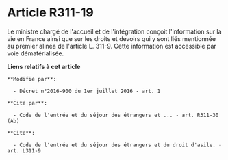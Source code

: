 # Article R311-19

Le ministre chargé de l'accueil et de l'intégration conçoit l'information sur la vie en France ainsi que sur les droits et
devoirs qui y sont liés mentionnée au premier alinéa de l'article L. 311-9. Cette information est accessible par voie
dématérialisée.

**Liens relatifs à cet article**

	**Modifié par**:

	  - Décret n°2016-900 du 1er juillet 2016 - art. 1

	**Cité par**:

	  - Code de l'entrée et du séjour des étrangers et ... - art. R311-30 (Ab)

	**Cite**:

	  - Code de l'entrée et du séjour des étrangers et du droit d'asile. - art. L311-9
